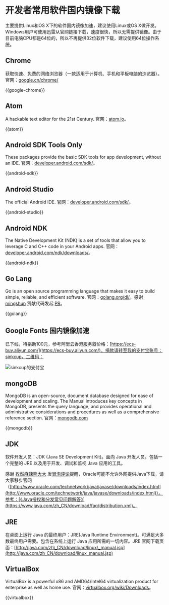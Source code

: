 # 开发者常用软件国内镜像下载

主要提供Linux和OS X下的软件国内镜像加速，建议使用Linux或OS X做开发。Windows用户可使用迅雷从官网链接下载，速度很快，所以无需提供镜像。由于目前电脑CPU都是64位的，所以不再提供32位软件下载，建议使用64位操作系统。

## Chrome

获取快速、免费的网络浏览器（一款适用于计算机、手机和平板电脑的浏览器）。官网：[google.cn/chrome/](http://www.google.cn/chrome/browser/desktop/index.html)

{{google-chrome}}

## Atom

A hackable text editor for the 21st Century. 官网：[atom.io](https://atom.io/)。

{{atom}}

## Android SDK Tools Only

These packages provide the basic SDK tools for app development, without an IDE. 官网：[developer.android.com/sdk/](http://developer.android.com/sdk/index.html#Other)。

{{android-sdk}}

## Android Studio

The official Android IDE. 官网：[developer.android.com/sdk/](http://developer.android.com/sdk/index.html#Other)。

{{android-studio}}

## Android NDK

The Native Development Kit (NDK) is a set of tools that allow you to leverage C and C++ code in your Android apps. 官网：[developer.android.com/ndk/downloads/](http://developer.android.com/ndk/downloads/index.html)。

{{android-ndk}}

## Go Lang

Go is an open source programming language that makes it easy to build simple, reliable, and efficient software. 官网：[golang.org/dl/](https://golang.org/dl/)。感谢 [mingshun](https://github.com/mingshun) 贡献代码发起 [PR](https://github.com/sinkcup/gmirror/pull/4)。

{{golang}}

## Google Fonts 国内镜像加速

已下线，待捐助100元，参考阿里云香港服务器价格：[https://ecs-buy.aliyun.com/](https://ecs-buy.aliyun.com/)。捐款请转至我的支付宝账号：sinkcup，二维码：

![sinkcup的支付宝](https://t.alipayobjects.com/images/mobilecodec/T1hiBuXoFcXXXXXXXX)

## mongoDB

MongoDB is an open-source, document database designed for ease of development and scaling. The Manual introduces key concepts in MongoDB, presents the query language, and provides operational and administrative considerations and procedures as well as a comprehensive reference section. 官网：[mongodb.com](https://www.mongodb.com/download-center)

{{mongodb}}

## JDK

软件开发人员：JDK (Java SE Development Kit)。面向 Java 开发人员。包括一个完整的 JRE 以及用于开发、调试和监视 Java 应用的工具。

感谢 [孜然麻辣熊大大](https://coding.net/u/linqun) 发[冒泡评论](https://coding.net/u/sinkcup/pp/70419)提醒，Oracle可能不允许外网提供Java下载，请大家移步官网（[http://www.oracle.com/technetwork/java/javase/downloads/index.html](http://www.oracle.com/technetwork/java/javase/downloads/index.html)）。参考：[《Java授权和分发常见问题解答》](https://www.java.com/zh_CN/download/faq/distribution.xml)。

## JRE

在桌面上运行 Java 的最终用户：JRE(Java Runtime Environment)。可满足大多数最终用户需要。包含在系统上运行 Java 应用所需的一切内容。JRE 官网下载页面：[http://java.com/zh\_CN/download/linux\_manual.jsp](http://java.com/zh_CN/download/linux_manual.jsp)


## VirtualBox

VirtualBox is a powerful x86 and AMD64/Intel64 virtualization product for enterprise as well as home use. 官网：[virtualbox.org/wiki/Downloads](https://www.virtualbox.org/wiki/Downloads)。

{{virtualbox}}

<script src="https://imsun.github.io/gitment/dist/gitment.browser.js"></script>
<script>
    var gitment = new Gitment({
      "owner": "sinkcup",
      "repo": 'sinkcup/gmirror',
      "oauth": {
        "client_id": "33b27f4d0f8594cdccb5",
        "client_secret": "c886ec8b1779839dc21f4114e14466e8ed8a192f"
      }
    });
    gitment.render('container');
</script>
